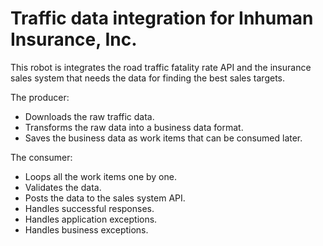 # Traffic data integration for Inhuman Insurance, Inc.

This robot is integrates the road traffic fatality rate API and the insurance sales system that needs the data for finding the best sales targets.

The producer:

* Downloads the raw traffic data.
* Transforms the raw data into a business data format.
* Saves the business data as work items that can be consumed later.

The consumer:

* Loops all the work items one by one.
* Validates the data.
* Posts the data to the sales system API.
* Handles successful responses.
* Handles application exceptions.
* Handles business exceptions.